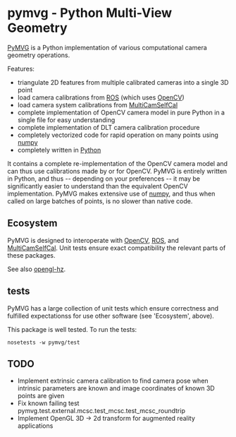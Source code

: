 # pymvg - Python Multi-View Geometry

[PyMVG](https://github.com/strawlab/pymvg) is a Python implementation
of various computational camera geometry operations.

Features:

- triangulate 2D features from multiple calibrated cameras into a single 3D point
- load camera calibrations from [ROS](http://ros.org) (which uses [OpenCV](http://opencv.org))
- load camera system calibrations from [MultiCamSelfCal](https://github.com/strawlab/MultiCamSelfCal)
- complete implementation of OpenCV camera model in pure Python in a single file for easy understanding
- complete implementation of DLT camera calibration procedure
- completely vectorized code for rapid operation on many points using [numpy](http://numpy.org)
- completely written in [Python](http://python.org)

It contains a complete re-implementation of the OpenCV camera model
and can thus use calibrations made by or for OpenCV. PyMVG is entirely
written in Python, and thus -- depending on your preferences -- it may
be significantly easier to understand than the equivalent OpenCV
implementation. PyMVG makes extensive use of
[numpy](http://numpy.org), and thus when called on large batches of
points, is no slower than native code.

## Ecosystem

PyMVG is designed to interoperate with [OpenCV](http://opencv.org),
[ROS](http://ros.org), and
[MultiCamSelfCal](https://github.com/strawlab/MultiCamSelfCal). Unit
tests ensure exact compatibility the relevant parts of these packages.

See also [opengl-hz](https://github.com/strawlab/opengl-hz).

## tests

PyMVG has a large collection of unit tests which ensure correctness
and fulfilled expectationss for use other software (see 'Ecosystem',
above).

This package is well tested. To run the tests:

    nosetests -w pymvg/test

## TODO

- Implement extrinsic camera calibration to find camera pose when intrinsic parameters are known and image coordinates of known 3D points are given
- Fix known failing test pymvg.test.external.mcsc.test_mcsc.test_mcsc_roundtrip
- Implement OpenGL 3D -> 2d transform for augmented reality applications

